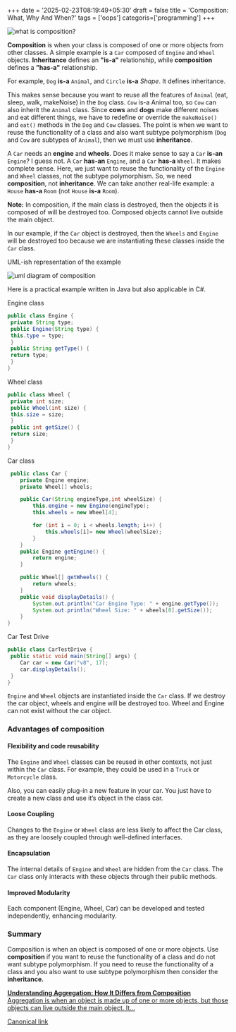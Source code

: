 +++
date = '2025-02-23T08:19:49+05:30'
draft = false
title = 'Composition:  What, Why And When?'
tags = ['oops']
categoris=['programming']
+++

![what is composition?](/images/1_YArOSlj41qOCfuCBcvZ_5w.png)

**Composition** is when your class is composed of one or more objects from other classes. A simple example is a `Car` composed of `Engine` and `Wheel` objects. **Inheritance** defines an **"is-a"** relationship, while **composition** defines a **"has-a"** relationship.

For example, `Dog` **is-a** `Animal`, and `Circle` **is-a** _Shape_. It defines inheritance.

This makes sense because you want to reuse all the features of `Animal` (eat, sleep, walk, makeNoise) in the `Dog` class. `Cow` is-a Animal too, so `Cow` can also inherit the `Animal` class. Since **cows** and **dogs** make different noises and eat different things, we have to redefine or override the `makeNoise()` and `eat()` methods in the `Dog` and `Cow` classes. The point is when we want to reuse the functionality of a class and also want subtype polymorphism (`Dog` and `Cow` are subtypes of `Animal`), then we must use **inheritance**.

A `Car` needs an **engine** and **wheels**. Does it make sense to say a `Car` **is-an** `Engine`? I guess not. A `Car` **has-an** `Engine`, and a `Car` **has-a** `Wheel`. It makes complete sense. Here, we just want to reuse the functionality of the `Engine` and `Wheel` classes, not the subtype polymorphism. So, we need **composition**, not **inheritance**. We can take another real-life example: a `House` **has-a** `Room` (not `House` **is-a** `Room`).

**Note:** In composition, if the main class is destroyed, then the objects it is composed of will be destroyed too. Composed objects cannot live outside the main object.

In our example, if the `Car` object is destroyed, then the `Wheels` and `Engine` will be destroyed too because we are instantiating these classes inside the `Car` class.

UML-ish representation of the example

![uml diagram of composition](/images/1_8rpnyEPf6cJJDZpxHanSpg.jpg)

Here is a practical example written in Java but also applicable in C#.

Engine class

```java
public class Engine {
 private String type;
 public Engine(String type) {
 this.type = type;
 }
 public String getType() {
 return type;
 }
}
```

Wheel class

```java
public class Wheel {
 private int size;
 public Wheel(int size) {
 this.size = size;
 }
 public int getSize() {
 return size;
 }
}
```

Car class

```java
 public class Car {
    private Engine engine;
    private Wheel[] wheels;

    public Car(String engineType,int wheelSize) {
        this.engine = new Engine(engineType);
        this.wheels = new Wheel[4];

        for (int i = 0; i < wheels.length; i++) {
            this.wheels[i]= new Wheel(wheelSize);
        }
    }
    public Engine getEngine() {
        return engine;
    }

    public Wheel[] getWheels() {
        return wheels;
    }
    public void displayDetails() {
        System.out.println("Car Engine Type: " + engine.getType());
        System.out.println("Wheel Size: " + wheels[0].getSize());
    }
}
```

Car Test Drive

```java
public class CarTestDrive {
 public static void main(String[] args) {
    Car car = new Car("v8", 17);
    car.displayDetails();
 }
}
```

`Engine` and `Wheel` objects are instantiated inside the `Car` class. If we destroy the car object, wheels and engine will be destroyed too. Wheel and Engine can not exist without the car object.

### Advantages of composition

#### **Flexibility and code reusability**

The `Engine` and `Wheel` classes can be reused in other contexts, not just within the `Car` class. For example, they could be used in a `Truck` or `Motorcycle` class.

Also, you can easily plug-in a new feature in your car. You just have to create a new class and use it’s object in the class car.

#### Loose Coupling

Changes to the `Engine` or `Wheel` class are less likely to affect the Car class, as they are loosely coupled through well-defined interfaces.

#### Encapsulation

The internal details of `Engine` and `Wheel` are hidden from the `Car` class. The `Car` class only interacts with these objects through their public methods.

#### Improved Modularity

Each component (Engine, Wheel, Car) can be developed and tested independently, enhancing modularity.

### Summary

Composition is when an object is composed of one or more objects. Use **composition** if you want to reuse the functionality of a class and do not want subtype polymorphism. If you need to reuse the functionality of a class and you also want to use subtype polymorphism then consider the **inheritance.**

[**Understanding Aggregation: How It Differs from Composition**  
Aggregation is when an object is made up of one or more objects, but those objects can live outside the main object. It…](/posts/aggregation-in-oops)

[Canonical link](https://medium.com/@ravindradevrani/composition-what-why-and-when-aa43cebb3494)
